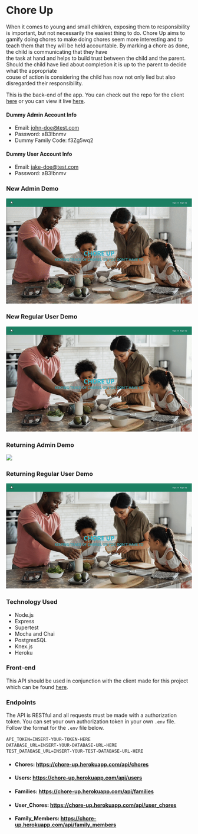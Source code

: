 # Chore Up

When it comes to young and small children, exposing them to responsibility is important, but not necessarily the easiest thing to do. Chore Up aims to gamify doing chores  to make doing chores seem more interesting and to teach them that they will be held accountable. By marking a chore as done, the child is communicating that they have  
the task at hand and helps to build trust between the child and the parent. Should the child have lied about completion it is up to the parent to decide what the appropriate  
couse of action is considering the child has now not only lied but also disregarded their responsibility.

This is the back-end of the app. You can check out the repo for the client [here](https://github.com/Human437/chore-up-client) or you can view it live [here](https://chore-up-client.vercel.app/).

#### Dummy Admin Account Info
- Email: john-doe@test.com
- Password: aB3!bnmv
- Dummy Family Code: f3Zg5wq2

#### Dummy User Account Info
- Email: jake-doe@test.com
- Password: aB3!bnmv

### New Admin Demo
![](./gifsForReadMe/newAdmin.gif)

### New Regular User Demo
![](./gifsForReadMe/newRegUser.gif)

### Returning Admin Demo
![](./gifsForReadMe/returningAdmin.gif)

### Returning Regular User Demo
![](./gifsForReadMe/returningRegUser.gif)

### Technology Used
- Node.js
- Express
- Supertest
- Mocha and Chai
- PostgresSQL
- Knex.js
- Heroku

### Front-end
This API should be used in conjunction with the client made for this project which can be found [here](https://github.com/Human437/chore-up-client).

### Endpoints

The API is RESTful and all requests must be made with a authorization token. You can set your own authorization token in your own `.env` file. Follow the format for the `.env` file below.
````
API_TOKEN=INSERT-YOUR-TOKEN-HERE
DATABASE_URL=INSERT-YOUR-DATABASE-URL-HERE
TEST_DATABASE_URL=INSERT-YOUR-TEST-DATABASE-URL-HERE
````

- #### Chores: https://chore-up.herokuapp.com/api/chores
- #### Users: https://chore-up.herokuapp.com/api/users  
- #### Families: https://chore-up.herokuapp.com/api/families  
- #### User_Chores: https://chore-up.herokuapp.com/api/user_chores  
- #### Family_Members: https://chore-up.herokuapp.com/api/family_members
